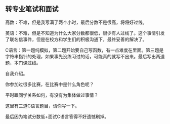 ## 转专业笔试和面试

高数：不难，但是我写满了两个小时，最后分数不是很高，将将好过线。

英语：不难，但是不知道为什么大家分数都很低，很少有人过线了。这个事情引发了联名信事件，但是在校方和学生们的积极沟通下，最终妥善的解决了。

C语言：第一题纯模拟，第二题开始要自己写函数，有一点难度在里面。第三题是字符串指针的处理，如果事先没练习过的话，可能真的就写不出来。最后写出两道题，本门课过线。

自我介绍。

你参加过很多比赛，在比赛中是什么角色呢？

平时跟同学关系如何，有没有为集体做过事情？

这里有三道C语言题目，请你写一下。

最后因为笔试分数低+面试C语言答得不好遗憾刷掉。